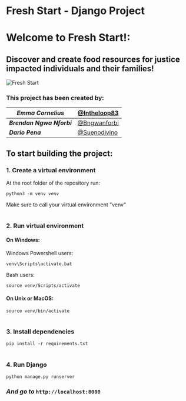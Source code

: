 # Fresh Start - Django Project 


# Welcome to Fresh Start!:

## Discover and create food resources for justice impacted individuals and their families!


      
![Fresh Start]("https://th.bing.com/th/id/OIP.Tp3ZK_6JjlMfu8yduiPCkQHaEc?w=305&h=183&c=7&r=0&o=5&dpr=2.25&pid=1.7)


### This project has been created by: 
|***Emma Cornelius***|[@Intheloop83](https://github.com/Intheloop83)|
|----|-----|
|***Brendan Ngwa Nforbi***|[@Bngwanforbi](https://github.com/Bngwanforbi)|
|***Dario Pena***|[@Suenodivino](https://github.com/Suenodivino)|



## **To start building the project:**

### **1. Create a virtual environment**

At the root folder of the repository run:
```
python3 -m venv venv
```
Make sure to call your virtual environment "venv" 
#

### **2. Run virtual environment**
#### On Windows:
Windows Powershell users:
```
venv\Scripts\activate.bat
```
Bash users:
```
source venv/Scripts/activate
```
#### On Unix or MacOS:
```
source venv/bin/activate
```
#
### **3. Install dependencies**
```
pip install -r requirements.txt
```
#

### **4. Run Django**
```
python manage.py runserver
```
### *And go to* `http://localhost:8000`
# 
